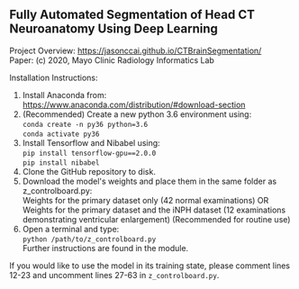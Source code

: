 ## Fully Automated Segmentation of Head CT Neuroanatomy Using Deep Learning

Project Overview: https://jasonccai.github.io/CTBrainSegmentation/ \
Paper: 
(c) 2020, Mayo Clinic Radiology Informatics Lab

Installation Instructions:
1. Install Anaconda from:
https://www.anaconda.com/distribution/#download-section
2. (Recommended) Create a new python 3.6 environment using:\
`conda create -n py36 python=3.6`\
`conda activate py36`
3. Install Tensorflow and Nibabel using:\
`pip install tensorflow-gpu==2.0.0`\
`pip install nibabel`
4. Clone the GitHub repository to disk.
5. Download the model's weights and place them in the same folder as z_controlboard.py:\
Weights for the primary dataset only (42 normal examinations) OR\
Weights for the primary dataset and the iNPH dataset (12 examinations demonstrating ventricular enlargement) (Recommended for routine use)
5. Open a terminal and type:\
`python /path/to/z_controlboard.py`\
Further instructions are found in the module.

If you would like to use the model in its training state, please comment lines 12-23 and uncomment lines 27-63 in `z_controlboard.py`.
